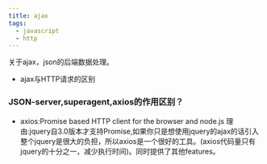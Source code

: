 ```yaml
---
title: ajax
tags:
  - javascript
  - http
---
```

关于ajax，json的后端数据处理。
+ ajax与HTTP请求的区别

### JSON-server,superagent,axios的作用区别？
+ axios:Promise based HTTP client for the browser and node.js
理由:jquery自3.0版本才支持Promise,如果你只是想使用jquery的ajax的话引入整个jquery是很大的负担，所以axios是一个很好的工具。(axios代码量只有jquery的十分之一，减少执行时间)。同时提供了其他features。
